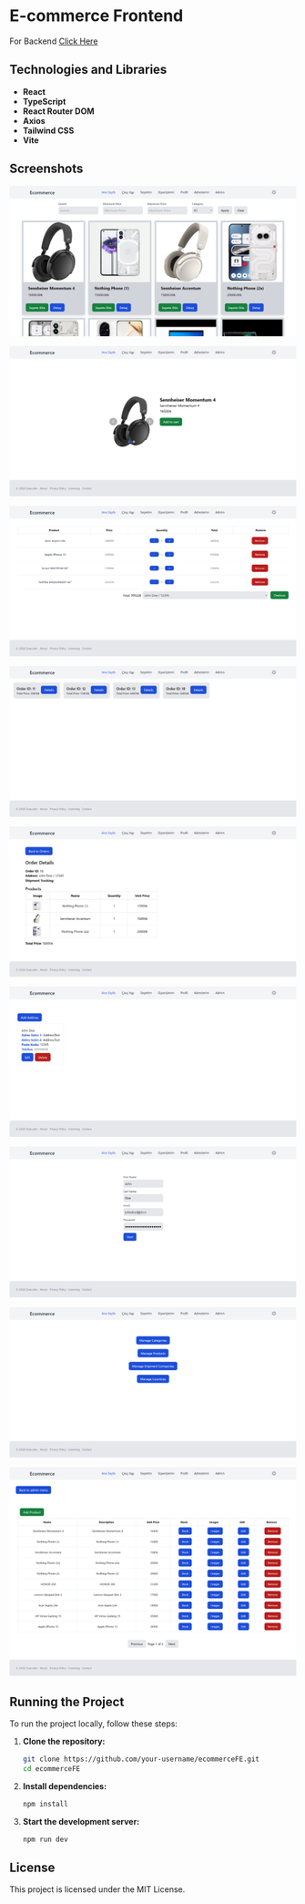 # E-commerce Frontend

For Backend [Click Here](https://github.com/Kuuw/ecommerceAPI)

## Technologies and Libraries

- **React**
- **TypeScript**
- **React Router DOM**
- **Axios**
- **Tailwind CSS**
- **Vite**

## Screenshots

![Homepage](./screenshots/homepage.png)

![Product Detail](./screenshots/product-detail.png)

![Cart](./screenshots/cart.png)

![Orders](./screenshots/orders.png)

![Order Detail](./screenshots/order-detail.png)

![Addresses](./screenshots/addresses.png)

![Profile](./screenshots/profile.png)

![Admin Menu](./screenshots/admin-menu.png)

![Admin Product](./screenshots/admin-product.png)

## Running the Project

To run the project locally, follow these steps:

1. **Clone the repository:**
   ```sh
   git clone https://github.com/your-username/ecommerceFE.git
   cd ecommerceFE
   ```

2. **Install dependencies:**
   ```sh
   npm install
   ```

3. **Start the development server:**
   ```sh
   npm run dev
   ```

## License

This project is licensed under the MIT License.